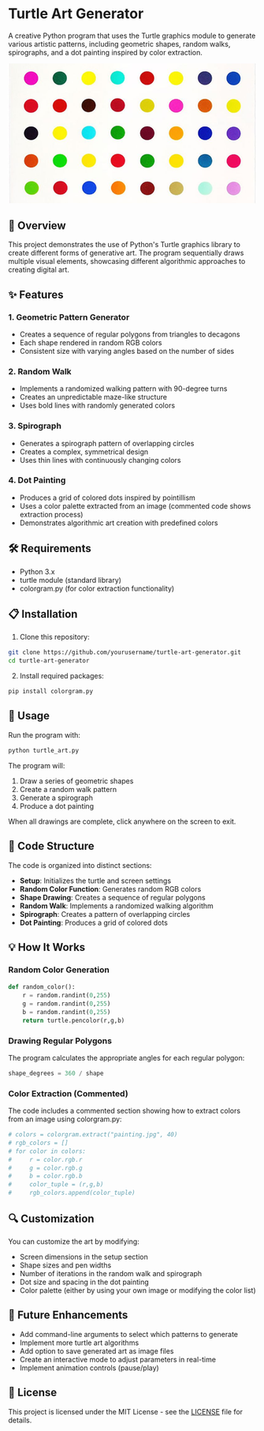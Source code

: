 # Turtle Art Generator

A creative Python program that uses the Turtle graphics module to generate various artistic patterns, including geometric shapes, random walks, spirographs, and a dot painting inspired by color extraction.

![Turtle Art Example](https://github.com/onlyfaker/Dot_painting/blob/master/painting.jpg)

## 🎨 Overview

This project demonstrates the use of Python's Turtle graphics library to create different forms of generative art. The program sequentially draws multiple visual elements, showcasing different algorithmic approaches to creating digital art.

## ✨ Features

### 1. Geometric Pattern Generator
- Creates a sequence of regular polygons from triangles to decagons
- Each shape rendered in random RGB colors
- Consistent size with varying angles based on the number of sides

### 2. Random Walk
- Implements a randomized walking pattern with 90-degree turns
- Creates an unpredictable maze-like structure
- Uses bold lines with randomly generated colors

### 3. Spirograph
- Generates a spirograph pattern of overlapping circles
- Creates a complex, symmetrical design
- Uses thin lines with continuously changing colors

### 4. Dot Painting
- Produces a grid of colored dots inspired by pointillism
- Uses a color palette extracted from an image (commented code shows extraction process)
- Demonstrates algorithmic art creation with predefined colors

## 🛠️ Requirements

- Python 3.x
- turtle module (standard library)
- colorgram.py (for color extraction functionality)

## 📋 Installation

1. Clone this repository:
```bash
git clone https://github.com/yourusername/turtle-art-generator.git
cd turtle-art-generator
```

2. Install required packages:
```bash 
pip install colorgram.py
```

## 🚀 Usage

Run the program with:
```bash
python turtle_art.py
```

The program will:
1. Draw a series of geometric shapes
2. Create a random walk pattern
3. Generate a spirograph
4. Produce a dot painting

When all drawings are complete, click anywhere on the screen to exit.

## 🧩 Code Structure

The code is organized into distinct sections:

- **Setup**: Initializes the turtle and screen settings
- **Random Color Function**: Generates random RGB colors
- **Shape Drawing**: Creates a sequence of regular polygons
- **Random Walk**: Implements a randomized walking algorithm
- **Spirograph**: Creates a pattern of overlapping circles
- **Dot Painting**: Produces a grid of colored dots

## 💡 How It Works

### Random Color Generation
```python
def random_color():
    r = random.randint(0,255)
    g = random.randint(0,255)
    b = random.randint(0,255)
    return turtle.pencolor(r,g,b)
```

### Drawing Regular Polygons
The program calculates the appropriate angles for each regular polygon:
```python
shape_degrees = 360 / shape
```

### Color Extraction (Commented)
The code includes a commented section showing how to extract colors from an image using colorgram.py:
```python
# colors = colorgram.extract("painting.jpg", 40)
# rgb_colors = []
# for color in colors:
#     r = color.rgb.r
#     g = color.rgb.g
#     b = color.rgb.b
#     color_tuple = (r,g,b)
#     rgb_colors.append(color_tuple)
```

## 🔍 Customization

You can customize the art by modifying:
- Screen dimensions in the setup section
- Shape sizes and pen widths
- Number of iterations in the random walk and spirograph
- Dot size and spacing in the dot painting
- Color palette (either by using your own image or modifying the color list)

## 📝 Future Enhancements

- Add command-line arguments to select which patterns to generate
- Implement more turtle art algorithms
- Add option to save generated art as image files
- Create an interactive mode to adjust parameters in real-time
- Implement animation controls (pause/play)

## 📄 License

This project is licensed under the MIT License - see the [LICENSE](LICENSE) file for details.

